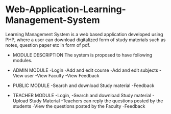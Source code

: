 # Web-Application-Learning-Management-System
Learning Management System is a web based application developed using PHP, where a user can download digitalized form of study materials such as notes, question paper etc 
in form of pdf.

- MODULE DESCRIPTION
The system is proposed to have following modules.
- ADMIN MODULE
-Login
-Add and edit course
-Add and edit subjects
-View  user
-View Faculty
-View Feedback

- PUBLIC MODULE
-Search  and download Study material
-Feedback

- TEACHER MODULE
-Login,
-Search  and download Study material
-Upload  Study Material
-Teachers can reply the questions posted by the students
-View the questions posted by the Faculty
-Feedback
